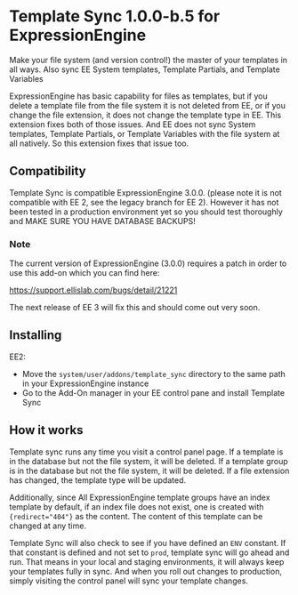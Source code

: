 # Template Sync 1.0.0-b.5 for ExpressionEngine

Make your file system (and version control!) the master of your templates in all ways. Also sync EE System templates, Template Partials, and Template Variables

ExpressionEngine has basic capability for files as templates, but if you delete a template file from the file system it is not deleted from EE, or if you change the file extension, it does not change the template type in EE. This extension fixes both of those issues. And EE does not sync System templates, Template Partials, or Template Variables with the file system at all natively. So this extension fixes that issue too.

## Compatibility

Template Sync is compatible ExpressionEngine 3.0.0. (please note it is not compatible with EE 2, see the legacy branch for EE 2). However it has not been tested in a production environment yet so you should test thoroughly and MAKE SURE YOU HAVE DATABASE BACKUPS!

### Note

The current version of ExpressionEngine (3.0.0) requires a patch in order to use this add-on which you can find here:

https://support.ellislab.com/bugs/detail/21221

The next release of EE 3 will fix this and should come out very soon.

## Installing

EE2:

- Move the `system/user/addons/template_sync` directory to the same path in your ExpressionEngine instance
- Go to the Add-On manager in your EE control pane and install Template Sync

## How it works

Template sync runs any time you visit a control panel page. If a template is in the database but not the file system, it will be deleted. If a template group is in the database but not the file system, it will be deleted. If a file extension has changed, the template type will be updated.

Additionally, since All ExpressionEngine template groups have an index template by default, if an index file does not exist, one is created with `{redirect="404"}` as the content. The content of this template can be changed at any time.

Template Sync will also check to see if you have defined an `ENV` constant. If that constant is defined and not set to `prod`, template sync will go ahead and run. That means in your local and staging environments, it will always keep your templates fully in sync. And when you roll out changes to production, simply visiting the control panel will sync your template changes.